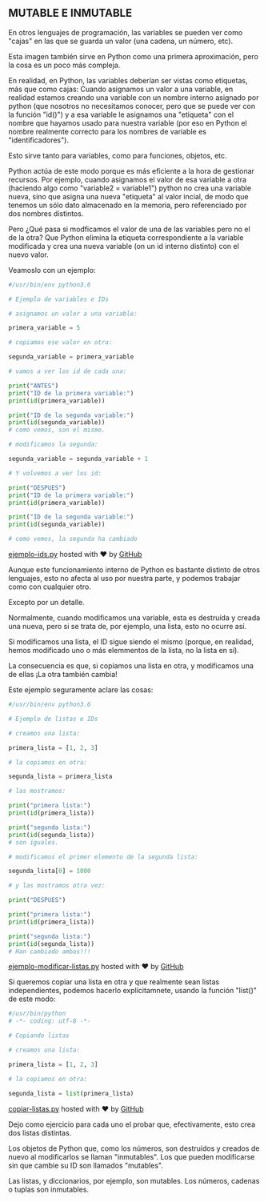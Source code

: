 ## MUTABLE E INMUTABLE

En otros lenguajes de programación, las variables se pueden ver como "cajas" en las que se guarda un valor (una cadena, un número, etc).

Esta imagen también sirve en Python como una primera aproximación, pero la cosa es un poco más compleja.

En realidad, en Python, las variables deberían ser vistas como etiquetas, más que como cajas: Cuando asignamos un valor a una variable, en realidad estamos creando una variable con un nombre interno asignado por python (que nosotros no necesitamos conocer, pero que se puede ver con la función "id()") y a esa variable le asignamos una "etiqueta" con el nombre que hayamos usado para nuestra variable (por eso en Python el nombre realmente correcto para los nombres de variable es "identificadores").

Esto sirve tanto para variables, como para funciones, objetos, etc.

Python actúa de este modo porque es más eficiente a la hora de gestionar recursos. Por ejemplo, cuando asignamos el valor de esa variable a otra (haciendo algo como "variable2 = variable1") python no crea una variable nueva, sino que asigna una nueva "etiqueta" al valor incial, de modo que tenemos un sólo dato almacenado en la memoria, pero referenciado por dos nombres distintos.

Pero ¿Qué pasa si modficamos el valor de una de las variables pero no el de la otra? Que Python elimina la etiqueta correspondiente a la variable modificada y crea una nueva variable (on un id interno distinto) con el nuevo valor.

Veamoslo con un ejemplo:
```python
#/usr/bin/env python3.6

# Ejemplo de variables e IDs

# asignamos un valor a una variable:

primera_variable = 5

# copiamos ese valor en otra:

segunda_variable = primera_variable

# vamos a ver los id de cada una:

print("ANTES")
print("ID de la primera variable:")
print(id(primera_variable))

print("ID de la segunda variable:")
print(id(segunda_variable))
# como vemos, son el mismo.

# modificamos la segunda:

segunda_variable = segunda_variable + 1

# Y volvemos a ver los id:

print("DESPUES")
print("ID de la primera variable:")
print(id(primera_variable))

print("ID de la segunda variable:")
print(id(segunda_variable))

# como vemos, la segunda ha cambiado
```
[ejemplo-ids.py](https://gist.github.com/psicobyte/8b833540812d24ea10a49b8cd54969de#file-ejemplo-ids-py) hosted with ❤ by [GitHub](https://github.com/)

Aunque este funcionamiento interno de Python es bastante distinto de otros lenguajes, esto no afecta al uso por nuestra parte, y podemos trabajar como con cualquier otro.

Excepto por un detalle.

Normalmente, cuando modificamos una variable, esta es destruída y creada una nueva, pero si se trata de, por ejemplo, una lista, esto no ocurre así.

Si modificamos una lista, el ID sigue siendo el mismo (porque, en realidad, hemos modificado uno o más elemmentos de la lista, no la lista en sí).

La consecuencia es que, si copiamos una lista en otra, y modificamos una de ellas ¡La otra también cambia!

Este ejemplo seguramente aclare las cosas:
```python
#/usr/bin/env python3.6

# Ejemplo de listas e IDs

# creamos una lista:

primera_lista = [1, 2, 3]

# la copiamos en otra:

segunda_lista = primera_lista

# las mostramos:

print("primera lista:")
print(id(primera_lista))

print("segunda lista:")
print(id(segunda_lista))
# son iguales.

# modificamos el primer elemento de la segunda lista:

segunda_lista[0] = 1000

# y las mostramos otra vez:

print("DESPUES")

print("primera lista:")
print(id(primera_lista))

print("segunda lista:")
print(id(segunda_lista))
# Han cambiado ambas!!!
```
[ejemplo-modificar-listas.py](https://gist.github.com/psicobyte/3b2102c51e2bd1030a6e351252332841#file-ejemplo-modificar-listas-py) hosted with ❤ by [GitHub](https://github.com/)

Si queremos copiar una lista en otra y que realmente sean listas independientes, podemos hacerlo explícitamnete, usando la función "list()" de este modo:
```python
#/usr/bin/python
# -*- coding: utf-8 -*-

# Copiando listas

# creamos una lista:

primera_lista = [1, 2, 3]

# la copiamos en otra:

segunda_lista = list(primera_lista)
```
[copiar-listas.py](https://gist.github.com/psicobyte/ca8cfaceebc209ba52cc86db3786f1a1#file-copiar-listas-py) hosted with ❤ by [GitHub](https://github.com/)

Dejo como ejercicio para cada uno el probar que, efectivamente, esto crea dos listas distintas.

Los objetos de Python que, como los números, son destruídos y creados de nuevo al modificarlos se llaman "inmutables". Los que pueden modificarse sin que cambie su ID son llamados "mutables".

Las listas, y diccionarios, por ejemplo, son mutables. Los números, cadenas o tuplas son inmutables.
